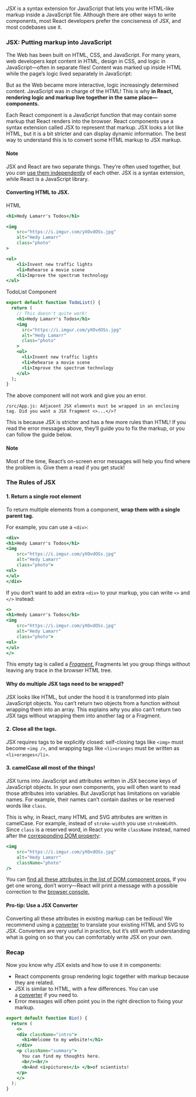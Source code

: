 _JSX_ is a syntax extension for JavaScript that lets you write HTML-like markup inside a JavaScript file. Although there are other ways to write components, most React developers prefer the conciseness of JSX, and most codebases use it.

### JSX: Putting markup into JavaScript

The Web has been built on HTML, CSS, and JavaScript. For many years, web developers kept content in HTML, design in CSS, and logic in JavaScript—often in separate files! Content was marked up inside HTML while the page’s logic lived separately in JavaScript:

But as the Web became more interactive, logic increasingly determined content. JavaScript was in charge of the HTML! This is why **in React, rendering logic and markup live together in the same place—components.**

Each React component is a JavaScript function that may contain some markup that React renders into the browser. React components use a syntax extension called JSX to represent that markup. JSX looks a lot like HTML, but it is a bit stricter and can display dynamic information. The best way to understand this is to convert some HTML markup to JSX markup.

#### Note

JSX and React are two separate things. They’re often used together, but you _can_ [use them independently](https://reactjs.org/blog/2020/09/22/introducing-the-new-jsx-transform.html#whats-a-jsx-transform) of each other. JSX is a syntax extension, while React is a JavaScript library.

#### Converting HTML to JSX.

HTML

```jsx
<h1>Hedy Lamarr's Todos</h1>  

<img  
	src="https://i.imgur.com/yXOvdOSs.jpg"  
	alt="Hedy Lamarr"  
	class="photo"  
>  

<ul>  
	<li>Invent new traffic lights  
	<li>Rehearse a movie scene  
	<li>Improve the spectrum technology  
</ul>
```

TodoList Component

```jsx
export default function TodoList() {
  return (
    // This doesn't quite work!
    <h1>Hedy Lamarr's Todos</h1>
    <img 
      src="https://i.imgur.com/yXOvdOSs.jpg" 
      alt="Hedy Lamarr" 
      class="photo"
    >
    <ul>
      <li>Invent new traffic lights
      <li>Rehearse a movie scene
      <li>Improve the spectrum technology
    </ul>
  );
}
```

The above component will not work and give you an error.

```
/src/App.js: Adjacent JSX elements must be wrapped in an enclosing tag. Did you want a JSX fragment <>...</>?
```

This is because JSX is stricter and has a few more rules than HTML! If you read the error messages above, they’ll guide you to fix the markup, or you can follow the guide below.

#### Note

Most of the time, React’s on-screen error messages will help you find where the problem is. Give them a read if you get stuck!

### The Rules of JSX

#### 1. Return a single root element

To return multiple elements from a component, **wrap them with a single parent tag.**

For example, you can use a `<div>`:

```jsx
<div>  
<h1>Hedy Lamarr's Todos</h1>  
<img  
	src="https://i.imgur.com/yXOvdOSs.jpg"  
	alt="Hedy Lamarr"  
	class="photo">  
<ul>  
</ul>  
</div>
```

If you don’t want to add an extra `<div>` to your markup, you can write `<>` and `</>` instead:

```jsx
<>  
<h1>Hedy Lamarr's Todos</h1>  
<img  
	src="https://i.imgur.com/yXOvdOSs.jpg"  
	alt="Hedy Lamarr"  
	class="photo">  
<ul>  
</ul>  
</>
```

This empty tag is called a _[Fragment.](https://react.dev/reference/react/Fragment)_ Fragments let you group things without leaving any trace in the browser HTML tree.

#### Why do multiple JSX tags need to be wrapped? 

JSX looks like HTML, but under the hood it is transformed into plain JavaScript objects. You can’t return two objects from a function without wrapping them into an array. This explains why you also can’t return two JSX tags without wrapping them into another tag or a Fragment.

#### 2. Close all the tags.

JSX requires tags to be explicitly closed: self-closing tags like `<img>` must become `<img />`, and wrapping tags like `<li>oranges` must be written as `<li>oranges</li>`.

#### 3. camelCase ~~all~~ most of the things!

JSX turns into JavaScript and attributes written in JSX become keys of JavaScript objects. In your own components, you will often want to read those attributes into variables. But JavaScript has limitations on variable names. For example, their names can’t contain dashes or be reserved words like `class`.

This is why, in React, many HTML and SVG attributes are written in camelCase. For example, instead of `stroke-width` you use `strokeWidth`. Since `class` is a reserved word, in React you write `className` instead, named after the [corresponding DOM property](https://developer.mozilla.org/en-US/docs/Web/API/Element/className):

```jsx
<img  
	src="https://i.imgur.com/yXOvdOSs.jpg"  
	alt="Hedy Lamarr"  
	className="photo"  
/>
```

You can [find all these attributes in the list of DOM component props.](https://react.dev/reference/react-dom/components/common) If you get one wrong, don’t worry—React will print a message with a possible correction to the [browser console.](https://developer.mozilla.org/docs/Tools/Browser_Console)

#### Pro-tip: Use a JSX Converter 

Converting all these attributes in existing markup can be tedious! We recommend using a [converter](https://transform.tools/html-to-jsx) to translate your existing HTML and SVG to JSX. Converters are very useful in practice, but it’s still worth understanding what is going on so that you can comfortably write JSX on your own.

### Recap

Now you know why JSX exists and how to use it in components:

- React components group rendering logic together with markup because they are related.
- JSX is similar to HTML, with a few differences. You can use a [converter](https://transform.tools/html-to-jsx) if you need to.
- Error messages will often point you in the right direction to fixing your markup.

```jsx
export default function Bio() {
  return (
    <>
    <div className="intro">
      <h1>Welcome to my website!</h1>
    </div>
    <p className="summary">
      You can find my thoughts here.
      <br/><br/>
      <b>And <i>pictures</i> </b>of scientists!
    </p>
    </>
  );
}
```

